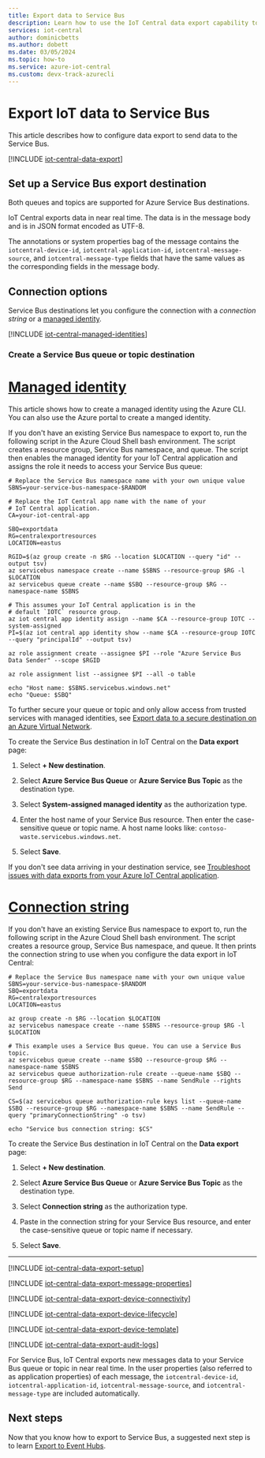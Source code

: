 ```yaml
---
title: Export data to Service Bus
description: Learn how to use the IoT Central data export capability to continuously export your IoT data to Service Bus
services: iot-central
author: dominicbetts
ms.author: dobett
ms.date: 03/05/2024
ms.topic: how-to
ms.service: azure-iot-central
ms.custom: devx-track-azurecli
---
```


# Export IoT data to Service Bus

This article describes how to configure data export to send data to the Service Bus.

[!INCLUDE [iot-central-data-export](../../../includes/iot-central-data-export.md)]

## Set up a Service Bus export destination

Both queues and topics are supported for Azure Service Bus destinations.

IoT Central exports data in near real time. The data is in the message body and is in JSON format encoded as UTF-8.

The annotations or system properties bag of the message contains the `iotcentral-device-id`, `iotcentral-application-id`, `iotcentral-message-source`, and `iotcentral-message-type` fields that have the same values as the corresponding fields in the message body.

## Connection options

Service Bus destinations let you configure the connection with a *connection string* or a [managed identity](../../active-directory/managed-identities-azure-resources/overview.md).

[!INCLUDE [iot-central-managed-identities](../../../includes/iot-central-managed-identities.md)]

### Create a Service Bus queue or topic destination

# [Managed identity](#tab/managed-identity)

This article shows how to create a managed identity using the Azure CLI. You can also use the Azure portal to create a manged identity.

If you don't have an existing Service Bus namespace to export to, run the following script in the Azure Cloud Shell bash environment. The script creates a resource group, Service Bus namespace, and queue. The script then enables the managed identity for your IoT Central application and assigns the role it needs to access your Service Bus queue:

```azurecli-interactive
# Replace the Service Bus namespace name with your own unique value
SBNS=your-service-bus-namespace-$RANDOM

# Replace the IoT Central app name with the name of your
# IoT Central application.
CA=your-iot-central-app

SBQ=exportdata
RG=centralexportresources
LOCATION=eastus

RGID=$(az group create -n $RG --location $LOCATION --query "id" --output tsv)
az servicebus namespace create --name $SBNS --resource-group $RG -l $LOCATION
az servicebus queue create --name $SBQ --resource-group $RG --namespace-name $SBNS

# This assumes your IoT Central application is in the 
# default `IOTC` resource group.
az iot central app identity assign --name $CA --resource-group IOTC --system-assigned
PI=$(az iot central app identity show --name $CA --resource-group IOTC --query "principalId" --output tsv)

az role assignment create --assignee $PI --role "Azure Service Bus Data Sender" --scope $RGID

az role assignment list --assignee $PI --all -o table

echo "Host name: $SBNS.servicebus.windows.net"
echo "Queue: $SBQ"
```

To further secure your queue or topic and only allow access from trusted services with managed identities, see [Export data to a secure destination on an Azure Virtual Network](howto-connect-secure-vnet.md).

To create the Service Bus destination in IoT Central on the **Data export** page:

1. Select **+ New destination**.

1. Select **Azure Service Bus Queue** or  **Azure Service Bus Topic** as the destination type.

1. Select **System-assigned managed identity** as the authorization type.

1. Enter the host name of your Service Bus resource. Then enter the case-sensitive queue or topic name. A host name looks like: `contoso-waste.servicebus.windows.net`.

1. Select **Save**.

If you don't see data arriving in your destination service, see [Troubleshoot issues with data exports from your Azure IoT Central application](troubleshooting.md).

# [Connection string](#tab/connection-string)

If you don't have an existing Service Bus namespace to export to, run the following script in the Azure Cloud Shell bash environment. The script creates a resource group, Service Bus namespace, and queue. It then prints the connection string to use when you configure the data export in IoT Central:

```azurecli-interactive
# Replace the Service Bus namespace name with your own unique value
SBNS=your-service-bus-namespace-$RANDOM
SBQ=exportdata
RG=centralexportresources
LOCATION=eastus

az group create -n $RG --location $LOCATION
az servicebus namespace create --name $SBNS --resource-group $RG -l $LOCATION

# This example uses a Service Bus queue. You can use a Service Bus topic.
az servicebus queue create --name $SBQ --resource-group $RG --namespace-name $SBNS
az servicebus queue authorization-rule create --queue-name $SBQ --resource-group $RG --namespace-name $SBNS --name SendRule --rights Send

CS=$(az servicebus queue authorization-rule keys list --queue-name $SBQ --resource-group $RG --namespace-name $SBNS --name SendRule --query "primaryConnectionString" -o tsv)

echo "Service bus connection string: $CS"
```

To create the Service Bus destination in IoT Central on the **Data export** page:

1. Select **+ New destination**.

1. Select **Azure Service Bus Queue** or  **Azure Service Bus Topic** as the destination type.

1. Select **Connection string** as the authorization type.

1. Paste in the connection string for your Service Bus resource, and enter the case-sensitive queue or topic name if necessary.

1. Select **Save**.

---

[!INCLUDE [iot-central-data-export-setup](../../../includes/iot-central-data-export-setup.md)]

[!INCLUDE [iot-central-data-export-message-properties](../../../includes/iot-central-data-export-message-properties.md)]

[!INCLUDE [iot-central-data-export-device-connectivity](../../../includes/iot-central-data-export-device-connectivity.md)]

[!INCLUDE [iot-central-data-export-device-lifecycle](../../../includes/iot-central-data-export-device-lifecycle.md)]

[!INCLUDE [iot-central-data-export-device-template](../../../includes/iot-central-data-export-device-template.md)]

[!INCLUDE [iot-central-data-export-audit-logs](../../../includes/iot-central-data-export-audit-logs.md)]

For Service Bus, IoT Central exports new messages data to your Service Bus queue or topic in near real time. In the user properties (also referred to as application properties) of each message, the `iotcentral-device-id`, `iotcentral-application-id`, `iotcentral-message-source`, and `iotcentral-message-type` are included automatically.

## Next steps

Now that you know how to export to Service Bus, a suggested next step is to learn [Export to Event Hubs](howto-export-to-event-hubs.md).
